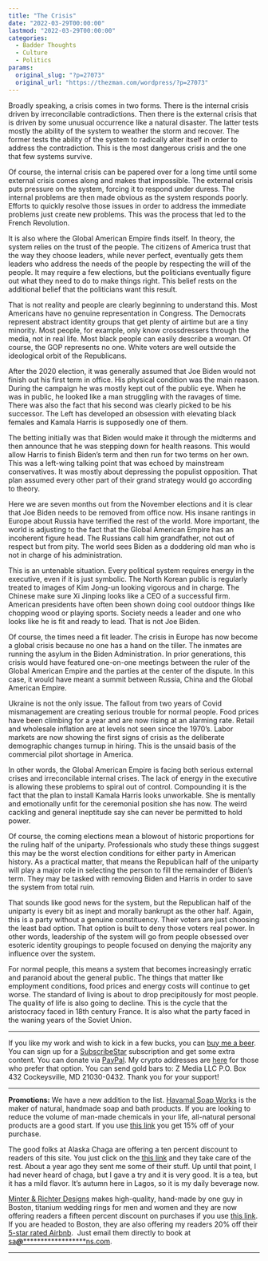 ```yaml
---
title: "The Crisis"
date: "2022-03-29T00:00:00"
lastmod: "2022-03-29T00:00:00"
categories:
  - Badder Thoughts
  - Culture
  - Politics
params:
  original_slug: "?p=27073"
  original_url: "https://thezman.com/wordpress/?p=27073"
---
```


Broadly speaking, a crisis comes in two forms. There is the internal
crisis driven by irreconcilable contradictions. Then there is the
external crisis that is driven by some unusual occurrence like a natural
disaster. The latter tests mostly the ability of the system to weather
the storm and recover. The former tests the ability of the system to
radically alter itself in order to address the contradiction. This is
the most dangerous crisis and the one that few systems survive.

Of course, the internal crisis can be papered over for a long time until
some external crisis comes along and makes that impossible. The external
crisis puts pressure on the system, forcing it to respond under duress.
The internal problems are then made obvious as the system responds
poorly. Efforts to quickly resolve those issues in order to address the
immediate problems just create new problems. This was the process that
led to the French Revolution.

It is also where the Global American Empire finds itself. In theory, the
system relies on the trust of the people. The citizens of America trust
that the way they choose leaders, while never perfect, eventually gets
them leaders who address the needs of the people by respecting the will
of the people. It may require a few elections, but the politicians
eventually figure out what they need to do to make things right. This
belief rests on the additional belief that the politicians want this
result.

That is not reality and people are clearly beginning to understand this.
Most Americans have no genuine representation in Congress. The Democrats
represent abstract identity groups that get plenty of airtime but are a
tiny minority. Most people, for example, only know crossdressers through
the media, not in real life. Most black people can easily describe a
woman. Of course, the GOP represents no one. White voters are well
outside the ideological orbit of the Republicans.

After the 2020 election, it was generally assumed that Joe Biden would
not finish out his first term in office. His physical condition was the
main reason. During the campaign he was mostly kept out of the public
eye. When he was in public, he looked like a man struggling with the
ravages of time. There was also the fact that his second was clearly
picked to be his successor. The Left has developed an obsession with
elevating black females and Kamala Harris is supposedly one of them.

The betting initially was that Biden would make it through the midterms
and then announce that he was stepping down for health reasons. This
would allow Harris to finish Biden’s term and then run for two terms on
her own. This was a left-wing talking point that was echoed by
mainstream conservatives. It was mostly about depressing the populist
opposition. That plan assumed every other part of their grand strategy
would go according to theory.

Here we are seven months out from the November elections and it is clear
that Joe Biden needs to be removed from office now. His insane rantings
in Europe about Russia have terrified the rest of the world. More
important, the world is adjusting to the fact that the Global American
Empire has an incoherent figure head. The Russians call him grandfather,
not out of respect but from pity. The world sees Biden as a doddering
old man who is not in charge of his administration.

This is an untenable situation. Every political system requires energy
in the executive, even if it is just symbolic. The North Korean public
is regularly treated to images of Kim Jong-un looking vigorous and in
charge. The Chinese make sure Xi Jinping looks like a CEO of a
successful firm. American presidents have often been shown doing cool
outdoor things like chopping wood or playing sports. Society needs a
leader and one who looks like he is fit and ready to lead. That is not
Joe Biden.

Of course, the times need a fit leader. The crisis in Europe has now
become a global crisis because no one has a hand on the tiller. The
inmates are running the asylum in the Biden Administration. In prior
generations, this crisis would have featured one-on-one meetings between
the ruler of the Global American Empire and the parties at the center of
the dispute. In this case, it would have meant a summit between Russia,
China and the Global American Empire.

Ukraine is not the only issue. The fallout from two years of Covid
mismanagement are creating serious trouble for normal people. Food
prices have been climbing for a year and are now rising at an alarming
rate. Retail and wholesale inflation are at levels not seen since the
1970’s. Labor markets are now showing the first signs of crisis as the
deliberate demographic changes turnup in hiring. This is the unsaid
basis of the commercial pilot shortage in America.

In other words, the Global American Empire is facing both serious
external crises and irreconcilable internal crises. The lack of energy
in the executive is allowing these problems to spiral out of control.
Compounding it is the fact that the plan to install Kamala Harris looks
unworkable. She is mentally and emotionally unfit for the ceremonial
position she has now. The weird cackling and general ineptitude say she
can never be permitted to hold power.

Of course, the coming elections mean a blowout of historic proportions
for the ruling half of the uniparty. Professionals who study these
things suggest this may be the worst election conditions for either
party in American history. As a practical matter, that means the
Republican half of the uniparty will play a major role in selecting the
person to fill the remainder of Biden’s term. They may be tasked with
removing Biden and Harris in order to save the system from total ruin.

That sounds like good news for the system, but the Republican half of
the uniparty is every bit as inept and morally bankrupt as the other
half. Again, this is a party without a genuine constituency. Their
voters are just choosing the least bad option. That option is built to
deny those voters real power. In other words, leadership of the system
will go from people obsessed over esoteric identity groupings to people
focused on denying the majority any influence over the system.

For normal people, this means a system that becomes increasingly erratic
and paranoid about the general public. The things that matter like
employment conditions, food prices and energy costs will continue to get
worse. The standard of living is about to drop precipitously for most
people. The quality of life is also going to decline. This is the cycle
that the aristocracy faced in 18th century France. It is also what the
party faced in the waning years of the Soviet Union.

------------------------------------------------------------------------

If you like my work and wish to kick in a few bucks, you can
<a href="https://www.buymeacoffee.com/mujolulu" rel="noopener"
target="_blank">buy me a beer</a>. You can sign up for a
<a href="https://www.subscribestar.com/the-z-blog" rel="noopener"
target="_blank">SubscribeStar</a> subscription and get some extra
content. You can donate via <a
href="https://www.paypal.com/donate/?cmd=_s-xclick&amp;hosted_button_id=UDAS2Q8JYA6CN&amp;source=url"
rel="noopener" target="_blank">PayPal</a>. My crypto addresses are
<a href="https://thezman.com/wordpress/?page_id=22713" rel="noopener"
target="_blank">here</a> for those who prefer that option. You can send
gold bars to: Z Media LLC P.O. Box 432 Cockeysville, MD 21030-0432.
Thank you for your support!

------------------------------------------------------------------------

**Promotions:** We have a new addition to the list.
<a href="https://havamalsoapworks.com/" rel="noopener"
target="_blank">Havamal Soap Works</a> is the maker of natural, handmade
soap and bath products. If you are looking to reduce the volume of
man-made chemicals in your life, all-natural personal products are a
good start. If you use
<a href="https://havamalsoapworks.com/discount/ZMAN" rel="noopener"
target="_blank">this link</a> you get 15% off of your purchase.

The good folks at Alaska Chaga are offering a ten percent discount to
readers of this site. You just click on the
<a href="https://alaskachaga.us/discount/ZMAN" rel="noopener noreferrer"
target="_blank">this link</a> and they take care of the rest. About a
year ago they sent me some of their stuff. Up until that point, I had
never heard of chaga, but I gave a try and it is very good. It is a tea,
but it has a mild flavor. It’s autumn here in Lagos, so it is my daily
beverage now.

<a href="https://www.minterandrichterdesigns.com/"
rel="noreferrer nofollow noopener" target="_blank">Minter &amp; Richter
Designs</a> makes high-quality, hand-made by one guy in Boston, titanium
wedding rings for men and women and they are now offering readers a
fifteen percent discount on purchases if you use
<a href="https://www.minterandrichterdesigns.com/discount/ZMAN"
rel="noreferrer nofollow noopener" target="_blank">this link</a>.
<span class="highlight"><span class="colour"><span class="font"><span class="size">If
you are headed to Boston, they are also offering my readers 20% off
their <a
href="https://www.airbnb.com/users/7988017/listings?user_id=7988017&amp;s=3"
rel="noopener noreferrer" target="_blank">5-star rated Airbnb</a>.  Just
email them directly to book at
<a href="mailto:sa***@*********************ns.com"
data-original-string="r+yItcLWI/EQAH0rg6PSrA==cb70MwTyyY8VG3AasR77hLiJ7LdttElBPfgxxpjw+BvS8+j4nMQqMHgEllKM2qFKoza"><span
class="apbct-email-encoder"
data-original-string="teIwXqdVBYDKmoR7ZMuz7w==cb72i+ZQupvTAlsxnCIo0JSr/x/ViqJrSuGzpVkMk46C4IZKz6DL84xQMav+hhz64pe"
title="This contact has been encoded by Anti-Spam by CleanTalk. Click to decode. To finish the decoding make sure that JavaScript is enabled in your browser.">sa<span
class="apbct-blur">***</span>@<span
class="apbct-blur">*********************</span>ns.com</span></a>.</span></span></span></span>

------------------------------------------------------------------------
